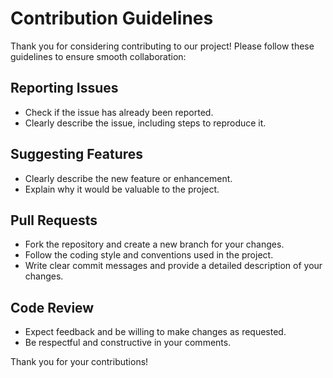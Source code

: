# Contribution Guidelines

Thank you for considering contributing to our project! Please follow these guidelines to ensure smooth collaboration:

## Reporting Issues
- Check if the issue has already been reported.
- Clearly describe the issue, including steps to reproduce it.

## Suggesting Features
- Clearly describe the new feature or enhancement.
- Explain why it would be valuable to the project.

## Pull Requests
- Fork the repository and create a new branch for your changes.
- Follow the coding style and conventions used in the project.
- Write clear commit messages and provide a detailed description of your changes.

## Code Review
- Expect feedback and be willing to make changes as requested.
- Be respectful and constructive in your comments.

Thank you for your contributions!
